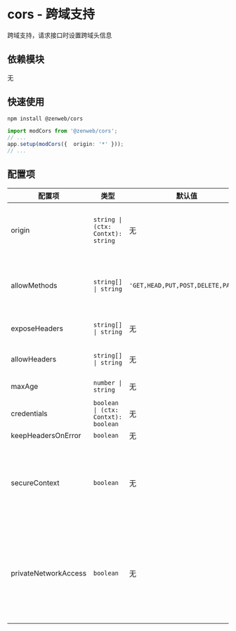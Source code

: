 # cors - 跨域支持

跨域支持，请求接口时设置跨域头信息

## 依赖模块

无

## 快速使用

```bash npm2yarn
npm install @zenweb/cors
```

```ts
import modCors from '@zenweb/cors';
// ...
app.setup(modCors({  origin: '*' }));
// ...
```

## 配置项

| 配置项 | 类型 | 默认值 | 功能 |
| ----- | --- | ----- | ---- |
| origin | `string \| (ctx: Contxt): string` | 无 | 设置 `Access-Control-Allow-Origin` 来源域名
| allowMethods | `string[] \| string` | `'GET,HEAD,PUT,POST,DELETE,PATCH'` | 设置 `Access-Control-Allow-Methods` 允许的方法
| exposeHeaders | `string[] \| string` | 无 | `Access-Control-Expose-Headers`
| allowHeaders | `string[] \| string` | 无 | `Access-Control-Allow-Headers`
| maxAge | `number \| string` | 无 | `Access-Control-Max-Age`
| credentials | `boolean \| (ctx: Contxt): boolean` | 无 | `Access-Control-Allow-Credentials`
| keepHeadersOnError | `boolean` | 无 | 
| secureContext | `boolean` | 无 | Add `Cross-Origin-Opener-Policy` & `Cross-Origin-Embedder-Policy` to response headers
| privateNetworkAccess | `boolean` | 无 | Handle `Access-Control-Request-Private-Network` request by return `Access-Control-Allow-Private-Network`
